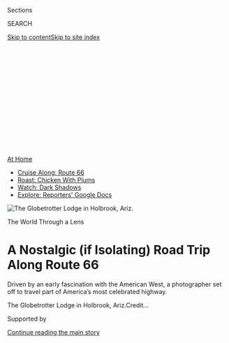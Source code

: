 <div id="app">

<div>

<div>

<div>

<div class="NYTAppHideMasthead css-ikk3s8 e1suatyy0">

<div class="section css-133zg39 e1suatyy2">

<div class="css-eph4ug er09x8g0">

<div class="css-6n7j50">

</div>

<span class="css-1dv1kvn">Sections</span>

<div class="css-10488qs">

<span class="css-1dv1kvn">SEARCH</span>

</div>

[Skip to content](#site-content)[Skip to site
index](#site-index)

</div>

<div class="css-10698na e1huz5gh0">

</div>

</div>

</div>

</div>

<div data-aria-hidden="false">

<div id="site-content" data-role="main">

<div>

<div class="css-1aor85t" style="opacity:0.000000001;z-index:-1;visibility:hidden">

<div class="css-1hqnpie">

<div class="css-epjblv">

<span class="css-17xtcya">[Travel](/section/travel)</span><span class="css-x15j1o">|</span><span class="css-fwqvlz">A
Nostalgic (if Isolating) Road Trip Along Route
66</span>

</div>

<div class="css-k008qs">

<div class="css-1iwv8en">

<span class="css-18z7m18"></span>

<div>

</div>

</div>

<span class="css-1n6z4y">https://nyti.ms/2ZdMJsZ</span>

<div class="css-1705lsu">

<div class="css-4xjgmj">

<div class="css-4skfbu" data-role="toolbar" data-aria-label="Social Media Share buttons, Save button, and Comments Panel with current comment count" data-testid="share-tools">

  - 
  - 
  - 
  - 
    
    <div class="css-6n7j50">
    
    </div>

  - 
  - 

</div>

</div>

</div>

</div>

</div>

</div>

<div class="css-11qgg8s">

<div id="NYT_TOP_BANNER_REGION">

<div>

<div id="maps-athome-menu" class="section css-l08pwh interactive-content interactive-size-medium">

<div class="css-17ih8de interactive-body">

<div class="at-home-nav__innerContainer">

<div class="at-home-nav__title">

[At
Home](https://www.nytimes3xbfgragh.onion/spotlight/at-home?action=click&pgtype=Article&state=default&region=TOP_BANNER&context=at_home_menu)

</div>

  - [Cruise Along:
    Route 66](https://www.nytimes3xbfgragh.onion/2020/09/07/travel/route-66.html?action=click&pgtype=Article&state=default&region=TOP_BANNER&context=at_home_menu)
  - [Roast: Chicken With
    Plums](https://www.nytimes3xbfgragh.onion/2020/09/04/dining/sheet-pan-chicken.html?action=click&pgtype=Article&state=default&region=TOP_BANNER&context=at_home_menu)
  - [Watch: Dark
    Shadows](https://www.nytimes3xbfgragh.onion/2020/09/04/arts/television/dark-shadows-stream.html?action=click&pgtype=Article&state=default&region=TOP_BANNER&context=at_home_menu)
  - [Explore: Reporters' Google
    Docs](https://www.nytimes3xbfgragh.onion/interactive/2020/at-home/even-more-reporters-editors-diaries-lists-recommendations.html?action=click&pgtype=Article&state=default&region=TOP_BANNER&context=at_home_menu)

</div>

</div>

</div>

</div>

</div>

</div>

<div id="fullBleedHeaderContent">

<div class="css-9fsmc8">

![<span class="css-16f3y1r e13ogyst0" data-aria-hidden="true">The
Globetrotter Lodge in Holbrook,
Ariz.</span>](https://static01.graylady3jvrrxbe.onion/images/2020/09/08/travel/07travel-highway-12-print/07travel-highway-12-print-articleLarge-v2.jpg?quality=75&auto=webp&disable=upscale)

</div>

<div class="css-1pumfk">

The World Through a Lens

<div class="css-1vkm6nb ehdk2mb0">

# A Nostalgic (if Isolating) Road Trip Along Route 66

</div>

Driven by an early fascination with the American West, a photographer
set off to travel part of America’s most celebrated highway.

</div>

<div class="css-nwzfg5 e1gnum310">

<span class="css-1f9pvn2 travel">The Globetrotter Lodge in Holbrook,
Ariz.</span><span class="css-cnj6d5 e1z0qqy90" itemprop="copyrightHolder"><span class="css-1ly73wi e1tej78p0">Credit...</span><span><span></span></span></span>

</div>

<div id="sponsor-wrapper" class="css-1hyfx7x">

<div id="sponsor-slug" class="css-19vbshk">

Supported by

</div>

[Continue reading the main
story](#after-sponsor)

<div id="sponsor" class="ad sponsor-wrapper" style="text-align:center;height:100%;display:block">

</div>

<div id="after-sponsor">

</div>

</div>

<div class="css-1wx1auc e1gnum311">

<div class="css-18e8msd">

<div class="css-vp77d3 epjyd6m0">

<div class="css-1baulvz">

Photographs and Text by
<span class="css-1baulvz last-byline" itemprop="name">Luke
Sharrett</span>

</div>

</div>

  - 
    
    <div class="css-ld3wwf e16638kd2">
    
    Sept. 7,
    2020
    
    </div>

  - 
    
    <div class="css-4xjgmj">
    
    <div class="css-d8bdto" data-role="toolbar" data-aria-label="Social Media Share buttons, Save button, and Comments Panel with current comment count" data-testid="share-tools">
    
      - 
      - 
      - 
      - 
        
        <div class="css-6n7j50">
        
        </div>
    
      - 
      - 
    
    </div>
    
    </div>

</div>

</div>

</div>

<div class="section meteredContent css-1r7ky0e" name="articleBody" itemprop="articleBody">

<div class="css-1fanzo5 StoryBodyCompanionColumn">

<div class="css-53u6y8">

*At the onset of the coronavirus pandemic, with travel restrictions in
place worldwide, we launched a new series —* [*The World Through a
Lens*](https://www.nytimes3xbfgragh.onion/column/the-world-through-a-lens)
*— in which photojournalists help transport you, virtually, to some of
our planet’s most beautiful and intriguing places. This week, Luke
Sharrett shares a collection of images taken along Route 66.*

-----

Growing up in suburban Virginia, I only experienced the romance of the
American West on the occasional family vacation, or on Boy Scout camping
excursions. But what I felt on those trips left long-lasting
impressions. The big sky stretching out over endless prairies made me
feel minuscule, even as a beefy teenager. The enchanting rock formations
and rusty windmills seemed to transport me back in time to the days when
the Western United States was (in my imagination, at least) still wild
and untamed.

</div>

</div>

<div class="css-1fanzo5 StoryBodyCompanionColumn">

<div class="css-53u6y8">

In April I embarked on a cross-country train trip to document the Amtrak
passengers who were [still traveling by rail during the
pandemic](https://www.nytimes3xbfgragh.onion/2020/05/06/opinion/amtrak-trains-coronavirus.html).
But as I zipped through northern New Mexico and Arizona, I sat in the
observation car longing to be conveyed via a different mode of
transportation, one that harkened back to my childhood: I wanted the
freedom to spend a few days cruising along Route 66.

</div>

</div>

<div class="css-79elbk" data-testid="photoviewer-wrapper">

<div class="css-z3e15g" data-testid="photoviewer-wrapper-hidden">

</div>

<div class="css-1a48zt4 ehw59r15" data-testid="photoviewer-children">

![<span class="css-16f3y1r e13ogyst0" data-aria-hidden="true">Signs for
motels, souvenir shops and fast food restaurants line Historic Route 66
in Gallup,
N.M.</span>](https://static01.graylady3jvrrxbe.onion/images/2020/09/07/travel/07travel-highway-07/07travel-highway-07-articleLarge-v2.jpg?quality=75&auto=webp&disable=upscale)

</div>

</div>

<div class="css-79elbk" data-testid="photoviewer-wrapper">

<div class="css-z3e15g" data-testid="photoviewer-wrapper-hidden">

</div>

<div class="css-1a48zt4 ehw59r15" data-testid="photoviewer-children">

<div class="css-1xdhyk6 erfvjey0">

<span class="css-1ly73wi e1tej78p0">Image</span>

<div class="css-zjzyr8">

<div data-testid="lazyimage-container" style="height:257.77777777777777px">

</div>

</div>

</div>

<span class="css-16f3y1r e13ogyst0" data-aria-hidden="true">In Holbrook,
Ariz., a tire shop occupies a building that once housed a Kentucky Fried
Chicken.</span>

</div>

</div>

<div class="css-1fanzo5 StoryBodyCompanionColumn">

<div class="css-53u6y8">

A few weeks later, I gave in. I flew to Albuquerque, booked the cheapest
rental vehicle I could find and headed west toward the Mother Road, as
John Steinbeck called it — or what was left of it,
anyway.

</div>

</div>

<div class="css-79elbk" data-testid="photoviewer-wrapper">

<div class="css-z3e15g" data-testid="photoviewer-wrapper-hidden">

</div>

<div class="css-1a48zt4 ehw59r15" data-testid="photoviewer-children">

<div class="css-1xdhyk6 erfvjey0">

<span class="css-1ly73wi e1tej78p0">Image</span>

<div class="css-zjzyr8">

<div data-testid="lazyimage-container" style="height:257.77777777777777px">

</div>

</div>

</div>

<span class="css-16f3y1r e13ogyst0" data-aria-hidden="true">Neon signage
outside the Historic Route 66 Motel in Seligman, Ariz.</span>

</div>

</div>

<div class="css-1fanzo5 StoryBodyCompanionColumn">

<div class="css-53u6y8">

Once stretching more than 2,400 miles from Chicago to Santa Monica,
Calif., Route 66 has long existed as a testament to the American love
affair with the automobile. During the highway’s golden era, local
economies — including gas stations, mom-and-pop cafes, motor lodges,
drive-in restaurants, movie theaters and roadside oddities — thrived on
the money brought in by a seemingly endless stream of motorists.

</div>

</div>

<div class="css-1fanzo5 StoryBodyCompanionColumn">

<div class="css-53u6y8">

Then came the
interstate.

</div>

</div>

<div class="css-79elbk" data-testid="photoviewer-wrapper">

<div class="css-z3e15g" data-testid="photoviewer-wrapper-hidden">

</div>

<div class="css-1a48zt4 ehw59r15" data-testid="photoviewer-children">

<div class="css-1xdhyk6 erfvjey0">

<span class="css-1ly73wi e1tej78p0">Image</span>

<div class="css-zjzyr8">

<div data-testid="lazyimage-container" style="height:257.77777777777777px">

</div>

</div>

</div>

<span class="css-16f3y1r e13ogyst0" data-aria-hidden="true">Little
remains of the Tonto Drive-In Theater in Winslow, Ariz.</span>

</div>

</div>

<div class="css-1fanzo5 StoryBodyCompanionColumn">

<div class="css-53u6y8">

The construction of Interstate 40 — a faster, if less colorful, highway
— marked the beginning of the end for Route 66, much of whose western
portion was paralleled or overlaid by the new road. Dozens of
once-vibrant communities in northern New Mexico and Arizona were
permanently bypassed in favor of I-40’s long, straight path through the
desert.

Yet the memory of Route 66, which was formally decommissioned by the
federal government in 1985, lives on in many of these forgotten
communities.

</div>

</div>

<div class="css-79elbk" data-testid="photoviewer-wrapper">

<div class="css-z3e15g" data-testid="photoviewer-wrapper-hidden">

</div>

<div class="css-1a48zt4 ehw59r15" data-testid="photoviewer-children">

<div class="css-1xdhyk6 erfvjey0">

<span class="css-1ly73wi e1tej78p0">Image</span>

<div class="css-zjzyr8">

<div data-testid="lazyimage-container" style="height:257.77777777777777px">

</div>

</div>

</div>

<span class="css-16f3y1r e13ogyst0" data-aria-hidden="true">An eastbound
Burlington Northern Santa Fe train rockets along the Southern Transcon
Line in Laguna Pueblo, N.M.</span>

</div>

</div>

<div class="css-1fanzo5 StoryBodyCompanionColumn">

<div class="css-53u6y8">

On the Historic Route 66 west of Albuquerque, in Gallup, N.M., vintage
signs advertise an array of car dealerships, and a statue of a Navajo
code talker stands outside the city’s train station. The station, near
the Navajo Nation, served as the debarkation point for some 400 Navajo
men who enlisted in the United States Marine Corps as radio operators
during World War II, their language confounding Japanese soldiers who,
up until that point, had successfully intercepted the communications of
U.S. forces in the
Pacific.

</div>

</div>

<div class="css-79elbk" data-testid="photoviewer-wrapper">

<div class="css-z3e15g" data-testid="photoviewer-wrapper-hidden">

</div>

<div class="css-1a48zt4 ehw59r15" data-testid="photoviewer-children">

<div class="css-1xdhyk6 erfvjey0">

<span class="css-1ly73wi e1tej78p0">Image</span>

<div class="css-zjzyr8">

<div data-testid="lazyimage-container" style="height:257.77777777777777px">

</div>

</div>

</div>

<span class="css-16f3y1r e13ogyst0" data-aria-hidden="true">Though no
longer serviced by passenger trains, the Atchison, Topeka and Santa Fe
Railway Depot still stands along the Southern Transcon in Holbrook,
Ariz.</span>

</div>

</div>

<div class="css-1fanzo5 StoryBodyCompanionColumn">

<div class="css-53u6y8">

As the highway approaches the Arizona border, signs appear for roadside
Native American gift shops. Jewelry, rugs and buffalo jerky all tempt
passing motorists to pull over and spend their money inside the walls of
the Yellow Horse Trading Post, situated just across the state line in
Lupton, Ariz. A bit farther west stands the remains of Fort Courage. The
once impressive frontier-themed rest area is now home to little more
than an abandoned pancake house and a long-defunct Taco
Bell.

</div>

</div>

<div class="css-79elbk" data-testid="photoviewer-wrapper">

<div class="css-z3e15g" data-testid="photoviewer-wrapper-hidden">

</div>

<div class="css-1a48zt4 ehw59r15" data-testid="photoviewer-children">

<div class="css-1xdhyk6 erfvjey0">

<span class="css-1ly73wi e1tej78p0">Image</span>

<div class="css-zjzyr8">

<div data-testid="lazyimage-container" style="height:257.77777777777777px">

</div>

</div>

</div>

<span class="css-16f3y1r e13ogyst0" data-aria-hidden="true">The Yellow
Horse Trading Post stands along Interstate 40 near the Navajo Indian
Reservation in Lupton, Ariz.</span>

</div>

</div>

<div class="css-1fanzo5 StoryBodyCompanionColumn">

<div class="css-53u6y8">

Another hour’s drive to the west brings motorists to Holbrook, Ariz.,
where intrepid (and weary) travelers might be enticed by the city’s
Wigwam Motel, advertised by a buzzing neon sign. Fifteen 28-foot-tall
concrete teepees encircle the property in a U-shaped formation. Classic
cars in various states of rust and decay sit parked around a gravel
parking lot, their permanent presence lending the motel an almost regal
ambience, even on the most vacant of
nights.

</div>

</div>

<div class="css-79elbk" data-testid="photoviewer-wrapper">

<div class="css-z3e15g" data-testid="photoviewer-wrapper-hidden">

</div>

<div class="css-1a48zt4 ehw59r15" data-testid="photoviewer-children">

<div class="css-1xdhyk6 erfvjey0">

<span class="css-1ly73wi e1tej78p0">Image</span>

<div class="css-zjzyr8">

<div data-testid="lazyimage-container" style="height:257.77777777777777px">

</div>

</div>

</div>

<span class="css-16f3y1r e13ogyst0" data-aria-hidden="true">The Wigwam
Motel in Holbrook,
Ariz.</span>

</div>

</div>

<div class="css-79elbk" data-testid="photoviewer-wrapper">

<div class="css-z3e15g" data-testid="photoviewer-wrapper-hidden">

</div>

<div class="css-1a48zt4 ehw59r15" data-testid="photoviewer-children">

<div class="css-1xdhyk6 erfvjey0">

<span class="css-1ly73wi e1tej78p0">Image</span>

<div class="css-zjzyr8">

<div data-testid="lazyimage-container" style="height:257.77777777777777px">

</div>

</div>

</div>

<span class="css-16f3y1r e13ogyst0" data-aria-hidden="true">Classic cars
lend the motel an almost regal ambience, even when the motel sits
largely vacant.</span>

</div>

</div>

<div class="css-1fanzo5 StoryBodyCompanionColumn">

<div class="css-53u6y8">

Thirty miles farther down Route 66 from Holbrook stands Winslow, Ariz.
Banners hang forlornly across the town’s main drag, requesting that
residents spend their money in the community’s tiny economy. “Please,”
they bid in stark letters, “shop
local.”

</div>

</div>

<div class="css-79elbk" data-testid="photoviewer-wrapper">

<div class="css-z3e15g" data-testid="photoviewer-wrapper-hidden">

</div>

<div class="css-1a48zt4 ehw59r15" data-testid="photoviewer-children">

<div class="css-1xdhyk6 erfvjey0">

<span class="css-1ly73wi e1tej78p0">Image</span>

<div class="css-zjzyr8">

<div data-testid="lazyimage-container" style="height:257.77777777777777px">

</div>

</div>

</div>

<span class="css-16f3y1r e13ogyst0" data-aria-hidden="true">A sign
advertises the Navajo Indian Reservation along Interstate 40 in
Mentmore, N.M.</span>

</div>

</div>

<div class="css-1fanzo5 StoryBodyCompanionColumn">

<div class="css-53u6y8">

Nearby a pair of retired Santa Fe cabooses sit on display in a small
railroad park. Behind them, trains come and go from the bustling
Burlington Northern Santa Fe rail yard and crew-change point. Not far
from the cabooses stands a formidable wooden totem pole. It towers above
the flat, sandy terrain in recognition of the region’s Native American
residents.

</div>

</div>

<div class="css-79elbk" data-testid="photoviewer-wrapper">

<div class="css-z3e15g" data-testid="photoviewer-wrapper-hidden">

</div>

<div class="css-1a48zt4 ehw59r15" data-testid="photoviewer-children">

<div class="css-1xdhyk6 erfvjey0">

<span class="css-1ly73wi e1tej78p0">Image</span>

<div class="css-zjzyr8">

<div data-testid="lazyimage-container" style="height:257.77777777777777px">

</div>

</div>

</div>

<span class="css-16f3y1r e13ogyst0" data-aria-hidden="true">Two retired
Santa Fe cupola cabooses sit on display in First Street Park in Winslow,
Ariz.</span>

</div>

</div>

<div class="css-79elbk" data-testid="photoviewer-wrapper">

<div class="css-z3e15g" data-testid="photoviewer-wrapper-hidden">

</div>

<div class="css-1a48zt4 ehw59r15" data-testid="photoviewer-children">

<div class="css-1xdhyk6 erfvjey0">

<span class="css-1ly73wi e1tej78p0">Image</span>

<div class="css-zjzyr8">

<div data-testid="lazyimage-container" style="height:257.77777777777777px">

</div>

</div>

</div>

<span class="css-16f3y1r e13ogyst0" data-aria-hidden="true">A wooden
totem pole in Winslow, Ariz.</span>

</div>

</div>

<div class="css-1fanzo5 StoryBodyCompanionColumn">

<div class="css-53u6y8">

Little remains of the original Route 66 between Winslow and Flagstaff.
Instead, the four-lane 75-m.p.h. interstate plows through the desert
with ruthless efficiency. Casinos and souvenir shops dot the sprawling
landscape. Every so often the crumbling shell of an old service station
appears on the
horizon.

</div>

</div>

<div class="css-79elbk" data-testid="photoviewer-wrapper">

<div class="css-z3e15g" data-testid="photoviewer-wrapper-hidden">

</div>

<div class="css-1a48zt4 ehw59r15" data-testid="photoviewer-children">

<div class="css-1xdhyk6 erfvjey0">

<span class="css-1ly73wi e1tej78p0">Image</span>

<div class="css-zjzyr8">

<div data-testid="lazyimage-container" style="height:257.77777777777777px">

</div>

</div>

</div>

<span class="css-16f3y1r e13ogyst0" data-aria-hidden="true">Signs for
car dealerships and tire shops in Gallup, N.M.</span>

</div>

</div>

<div class="css-1fanzo5 StoryBodyCompanionColumn">

<div class="css-53u6y8">

At Twin Arrows, the graffiti-covered ruins of a former trading post
still remain. Two earth-struck, larger-than-life arrows beckon motorists
to stop in for a selfie among the cannibalized gasoline pumps and
ever-accumulating mountain of
tumbleweeds.

</div>

</div>

<div class="css-79elbk" data-testid="photoviewer-wrapper">

<div class="css-z3e15g" data-testid="photoviewer-wrapper-hidden">

</div>

<div class="css-1a48zt4 ehw59r15" data-testid="photoviewer-children">

<div class="css-1xdhyk6 erfvjey0">

<span class="css-1ly73wi e1tej78p0">Image</span>

<div class="css-zjzyr8">

<div data-testid="lazyimage-container" style="height:257.77777777777777px">

</div>

</div>

</div>

<span class="css-16f3y1r e13ogyst0" data-aria-hidden="true">The
vandalized and cannibalized remains of the Twin Arrows Trading Post in
Twin Arrows,
Ariz.</span>

</div>

</div>

<div class="css-79elbk" data-testid="photoviewer-wrapper">

<div class="css-z3e15g" data-testid="photoviewer-wrapper-hidden">

</div>

<div class="css-1a48zt4 ehw59r15" data-testid="photoviewer-children">

<div class="css-1xdhyk6 erfvjey0">

<span class="css-1ly73wi e1tej78p0">Image</span>

<div class="css-zjzyr8">

<div data-testid="lazyimage-container" style="height:257.77777777777777px">

</div>

</div>

</div>

<span class="css-16f3y1r e13ogyst0" data-aria-hidden="true">A pair of
earth-struck, larger-than-life arrows beckon motorists to stop for
selfies.</span>

</div>

</div>

<div class="css-1fanzo5 StoryBodyCompanionColumn">

<div class="css-53u6y8">

As I cruised down these struggling main streets, I tried to imagine what
they must have looked like during Route 66’s heyday, when gleaming
porcelain signs directed American-made sedans toward shiny roadside
motels. The irony of the moment wasn’t lost on me: Here I was, obsessing
about the past, when the imaginations of most people in the atomic age
were fixated on the wonders of the future.

Aside from my socially distanced contact with an occasional front-desk
clerk or drive-through cashier, the trip proved to be just as isolating
— if not more so — than life at home in Kentucky. Throughout the
spring, I’d become accustomed to reading on my front porch as neighbors
walked by with dogs or strollers. Out here in the desert, there was
little evidence of passers-by other than the distant hum of big rigs on
I-40.

</div>

</div>

<div class="css-79elbk" data-testid="photoviewer-wrapper">

<div class="css-z3e15g" data-testid="photoviewer-wrapper-hidden">

</div>

<div class="css-1a48zt4 ehw59r15" data-testid="photoviewer-children">

<div class="css-1xdhyk6 erfvjey0">

<span class="css-1ly73wi e1tej78p0">Image</span>

<div class="css-zjzyr8">

<div data-testid="lazyimage-container" style="height:257.77777777777777px">

</div>

</div>

</div>

<span class="css-16f3y1r e13ogyst0" data-aria-hidden="true">Classic cars
sit in the parking lot of the Wigwam Motel in Holbrook, Ariz.</span>

</div>

</div>

<div class="css-1fanzo5 StoryBodyCompanionColumn">

<div class="css-53u6y8">

[*Luke Sharrett*](https://www.lukesphoto.com/) *is a photographer based
in Louisville, Ky. You can follow his work on*
[*Instagram*](https://www.instagram.com/howdyluke/)*.*

</div>

</div>

<div>

</div>

<div class="css-1fanzo5 StoryBodyCompanionColumn">

<div class="css-53u6y8">

***Follow New York Times Travel*** *on*
[*Instagram*](https://www.instagram.com/nytimestravel/)*,*
[*Twitter*](https://twitter.com/nytimestravel) *and*
[*Facebook*](https://www.facebookcorewwwi.onion/nytimestravel/)*. And*
[*sign up for our weekly Travel Dispatch
newsletter*](https://www.nytimes3xbfgragh.onion/newsletters/traveldispatch)
*to receive expert tips on traveling smarter and inspiration for your
next vacation.*

</div>

</div>

</div>

<div>

</div>

<div>

</div>

<div>

</div>

<div>

<div id="bottom-wrapper" class="css-1ede5it">

<div id="bottom-slug" class="css-l9onyx">

Advertisement

</div>

[Continue reading the main
story](#after-bottom)

<div id="bottom" class="ad bottom-wrapper" style="text-align:center;height:100%;display:block;min-height:90px">

</div>

<div id="after-bottom">

</div>

</div>

</div>

</div>

</div>

## Site Index

<div>

</div>

## Site Information Navigation

  - [© <span>2020</span> <span>The New York Times
    Company</span>](https://help.nytimes3xbfgragh.onion/hc/en-us/articles/115014792127-Copyright-notice)

<!-- end list -->

  - [NYTCo](https://www.nytco.com/)
  - [Contact
    Us](https://help.nytimes3xbfgragh.onion/hc/en-us/articles/115015385887-Contact-Us)
  - [Work with us](https://www.nytco.com/careers/)
  - [Advertise](https://nytmediakit.com/)
  - [T Brand Studio](http://www.tbrandstudio.com/)
  - [Your Ad
    Choices](https://www.nytimes3xbfgragh.onion/privacy/cookie-policy#how-do-i-manage-trackers)
  - [Privacy](https://www.nytimes3xbfgragh.onion/privacy)
  - [Terms of
    Service](https://help.nytimes3xbfgragh.onion/hc/en-us/articles/115014893428-Terms-of-service)
  - [Terms of
    Sale](https://help.nytimes3xbfgragh.onion/hc/en-us/articles/115014893968-Terms-of-sale)
  - [Site
    Map](https://spiderbites.nytimes3xbfgragh.onion)
  - [Help](https://help.nytimes3xbfgragh.onion/hc/en-us)
  - [Subscriptions](https://www.nytimes3xbfgragh.onion/subscription?campaignId=37WXW)

</div>

</div>

</div>

</div>
